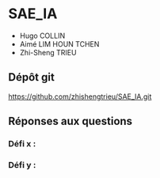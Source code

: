 # SAE_IA
- Hugo COLLIN
- Aimé LIM HOUN TCHEN
- Zhi-Sheng TRIEU
## Dépôt git
https://github.com/zhishengtrieu/SAE_IA.git
## Réponses aux questions
### Défi x : 

### Défi y :
